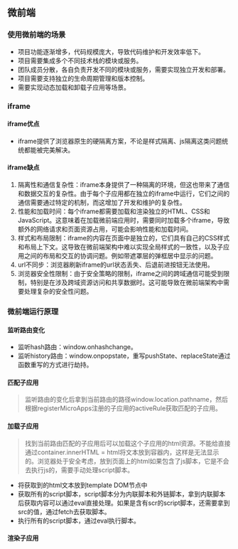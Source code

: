 ## 微前端
### 使用微前端的场景
- 项目功能逐渐增多，代码规模庞大，导致代码维护和开发效率低下。
- 项目需要集成多个不同技术栈的模块或服务。
- 团队成员分散，各自负责开发不同的模块或服务，需要实现独立开发和部署。
- 项目需要支持独立的生命周期管理和版本控制。
- 需要实现动态加载和卸载子应用等场景。
### iframe
#### iframe优点
- iframe提供了浏览器原生的硬隔离方案，不论是样式隔离、js隔离这类问题统统都能被完美解决。
#### iframe缺点
1. 隔离性和通信复杂性：iframe本身提供了一种隔离的环境，但这也带来了通信和数据交互的复杂性。由于每个子应用都在独立的iframe中运行，它们之间的通信需要通过特定的机制，而这增加了开发和维护的复杂性。
2. 性能和加载时间：每个iframe都需要加载和渲染独立的HTML、CSS和JavaScript。这意味着在加载微前端应用时，需要同时加载多个iframe，导致额外的网络请求和页面资源占用，可能会影响性能和加载时间。
3. 样式和布局限制：iframe的内容在页面中是独立的，它们具有自己的CSS样式和布局上下文。这导致在微前端架构中难以实现全局样式的一致性，以及子应用之间的布局和交互的协调问题。例如带遮罩层的弹框居中显示的问题。
4. url不同步：浏览器刷新iframe的url状态丢失、后退前进按钮无法使用。
5. 浏览器安全性限制：由于安全策略的限制，iframe之间的跨域通信可能受到限制，特别是在涉及跨域资源访问和共享数据时。这可能导致在微前端架构中需要处理复杂的安全性问题。
### 微前端运行原理
#### 监听路由变化
- 监听hash路由：window.onhashchange。
- 监听history路由：window.onpopstate，重写pushState、replaceState通过函数重写的方式进行劫持。
#### 匹配子应用
> 监听路由的变化后拿到当前路由的路径window.location.pathname，然后根据registerMicroApps注册的子应用的activeRule获取匹配的子应用。

#### 加载子应用
> 找到当前路由匹配的子应用后可以加载这个子应用的html资源。不能给直接通过container.innerHTML = html将文本放到容器内，这样是无法显示的。浏览器处于安全考虑，放到页面上的html如果包含了js脚本，它是不会去执行js的，需要手动处理script脚本。

- 将获取到的html文本放到template DOM节点中
- 获取所有的script脚本，script脚本分为内联脚本和外链脚本，拿到内联脚本后获取内容可以通过eval直接处理。如果是含有scr的script脚本，还需要拿到src的值，通过fetch去获取脚本。
- 执行所有的script脚本，通过eval执行脚本。
#### 渲染子应用

